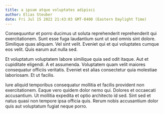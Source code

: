 ```yaml
---
title: a ipsum atque voluptates adipisci
author: Elias Steuber
date: Fri Jul 15 2022 21:43:03 GMT-0400 (Eastern Daylight Time)
---
```

Consequuntur et porro ducimus ut soluta reprehenderit reprehenderit qui exercitationem. Sunt esse fuga laudantium sunt ut sed omnis sint dolore. Similique quas aliquam. Vel sint velit. Eveniet qui et qui voluptates cumque eos velit. Quis earum aut nulla sed.

 Et voluptatum voluptatem labore similique quia sed odit itaque. Aut et cupiditate eligendi. A et assumenda. Voluptatem quam velit maiores consequatur officiis veritatis. Eveniet est alias consectetur quia molestiae laboriosam. Et ut facilis.

 Iure aliquid temporibus consequatur mollitia et facilis provident non exercitationem. Eaque vero quidem dolor nemo qui. Dolores et occaecati accusantium. Ut mollitia expedita et optio architecto id sed. Sint sed et natus quasi non tempore ipsa officia quis. Rerum nobis accusantium dolor quis aut voluptatum fugiat neque porro.
